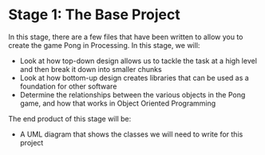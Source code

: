 # Stage 1: The Base Project

In this stage, there are a few files that have been written to allow you to create the game Pong in Processing. In this stage, we will:

- Look at how top-down design allows us to tackle the task at a high level and then break it down into smaller chunks
- Look at how bottom-up design creates libraries that can be used as a foundation for other software
- Determine the relationships between the various objects in the Pong game, and how that works in Object Oriented Programming

The end product of this stage will be:

- A UML diagram that shows the classes we will need to write for this project
